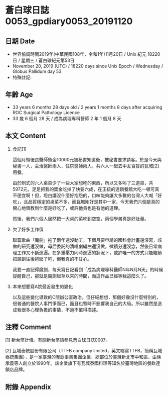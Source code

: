 # 蒼白球日誌0053_gpdiary0053_20191120 #

## 日期 Date ##

* 世界協調時間2019年(中華民國108年，令和1年)11月20日 / Unix 紀元 18220 日 / 星期三 / 蒼白球紀元第53日
* November 20, 2019 (UTC) / 18220 days since Unix Epoch / Wednesday / Globus Pallidum day 53
* 特殊註記:

## 年齡 Age ##

* 33 years 6 months 28 days old / 2 years 1 months 8 days after acquiring ROC Surgical Pathology Licence
* 33 歲 6 個月 28 天 / 成為病理專科醫師 2 年 1 個月 8 天

## 本文 Content ##

1. 食記[1]

    這個月領優良醫師獎金10000元被秘書知道後，被秘書要求請客。於是今天與秘書一人，主治醫師兩人，住院醫師兩人，共六人一起去中友百貨的瓦城[2]用餐。

    由於制式的六人桌菜少了一些大家想吃的東西，所以又多叫了三道菜，共5972元，足足把我的獎金吃掉了快要六成，在正統的連鎖餐館大吃一頓可真不便宜啊！但，坦白講沒什麼好抱怨的，口味能夠讓大多數的台灣人大喊「好吃」，且品質穩定的桌菜不多，而瓦城剛好是其中一家，今天我們六個是真的開心地領教到什麼是好吃了，或許他貴也是有他的道理。

    然後，我們六個人居然把一大桌的菜吃到空空，兩個學弟真是好肚量。
    
2. 欠了好多工作債

    聯篇歌曲「魔劍」拖了兩年還沒動工，下個月要申請的國科會計畫還沒寫，該做的研究還沒做，母后委託的清唱劇編曲還沒做，微積分還沒念，然後日常病理工作又不斷進逼。在多重壓力同時進逼的狀況下，或許唯一的方式只能繼續把魔劍往後拖延了吧，但我真的不甘心。

    我要一直記得魔劍，每天寫日記看到「成為病理專科醫師N年N月N天」的時候提醒自己，那就是魔劍起草以來的時間，而這作品已經等我這麼久了。

3. 本來想要寫A院最近發生的變化

    以及這些變化導致的C院辦公室政治。但仔細想想，那個好像沒什麼特別的，很普通的醫院人事鬥爭而已，而且也暫時不影響我自己的大局。所以雖然是造成我很多心理負擔的事情，不過不值得描述。


## 注釋 Comment ##

[1] 新台幣計價。有關新台幣請參見蒼白球日誌0007。

[2] 瓦城泰統股份有限公司（TTFB company limited，英文縮寫TTFB，簡稱瓦城泰統集團），是一家臺灣的餐飲事業集團企業，總部位於臺灣新北市中和區，由徐承義等人創立於1990年。該企業旗下有瓦城泰國料理等知名於臺灣地區的餐飲連鎖店品牌。 

## 附錄 Appendix ##

